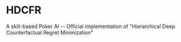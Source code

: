 # HDCFR
A skill-based Poker AI -- Official implementation of "Hierarchical Deep Counterfactual Regret Minimization"

